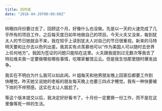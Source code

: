 ```yaml
---
title: 四月底
date: "2016-04-29T00:00:00Z"
---
```


转眼四月份要过去了，回顾这个月，好像什么也没做。先是以一天的火速完成了几乎所有的项目工作，之后每天度日如年地做自己的项目。今天火夫又没来，每到犹太人的节日她就会不来，我在知乎上读到犹太人对自己的节日很重视。新来的马特明天要和比尔去以色列出差。我其实有点羡慕他可以“作为美国人可以随时去世界上任何地方”。我因为签证的问题只能陷在这里。火夫跟我提到过无数次等我去了特拉维夫我一定要做哪些哪些事情，吃哪家餐馆云云。但是我生怕那里随时爆发战争。

我实在不明白为什么我可以如此闲。H 姐每天和他男朋友晚上回家后都要工作到快睡觉。昨天她又说她的老板的朋友每天晚上也要三四点才睡觉。我有一种快要被下岗的不祥预感。这实在太让人尴尬了。

等这个版本提交以后，我决定好好看书了。十月份一定要换一份工作，而不是在这里像等死一样的生活。
